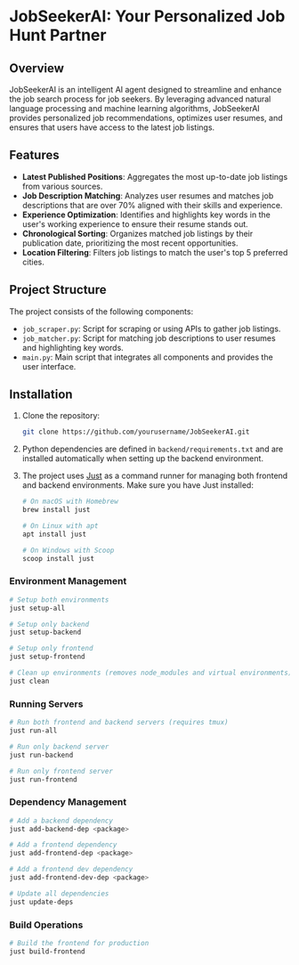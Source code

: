 # JobSeekerAI: Your Personalized Job Hunt Partner

## Overview
JobSeekerAI is an intelligent AI agent designed to streamline and enhance the job search process for job seekers. By leveraging advanced natural language processing and machine learning algorithms, JobSeekerAI provides personalized job recommendations, optimizes user resumes, and ensures that users have access to the latest job listings.

## Features
- **Latest Published Positions**: Aggregates the most up-to-date job listings from various sources.
- **Job Description Matching**: Analyzes user resumes and matches job descriptions that are over 70% aligned with their skills and experience.
- **Experience Optimization**: Identifies and highlights key words in the user's working experience to ensure their resume stands out.
- **Chronological Sorting**: Organizes matched job listings by their publication date, prioritizing the most recent opportunities.
- **Location Filtering**: Filters job listings to match the user's top 5 preferred cities.

## Project Structure
The project consists of the following components:
- `job_scraper.py`: Script for scraping or using APIs to gather job listings.
- `job_matcher.py`: Script for matching job descriptions to user resumes and highlighting key words.
- `main.py`: Main script that integrates all components and provides the user interface.

## Installation
1. Clone the repository:
   ```sh
   git clone https://github.com/yourusername/JobSeekerAI.git
   ```

2. Python dependencies are defined in `backend/requirements.txt` and are installed automatically when setting up the backend environment.

3. The project uses [Just](https://github.com/casey/just) as a command runner for managing both frontend and backend environments. Make sure you have Just installed:
   ```sh
   # On macOS with Homebrew
   brew install just
   
   # On Linux with apt
   apt install just
   
   # On Windows with Scoop
   scoop install just
   ```

### Environment Management
```sh
# Setup both environments
just setup-all

# Setup only backend
just setup-backend

# Setup only frontend
just setup-frontend

# Clean up environments (removes node_modules and virtual environments)
just clean
```

### Running Servers
```sh
# Run both frontend and backend servers (requires tmux)
just run-all

# Run only backend server
just run-backend

# Run only frontend server
just run-frontend
```

### Dependency Management
```sh
# Add a backend dependency
just add-backend-dep <package>

# Add a frontend dependency
just add-frontend-dep <package>

# Add a frontend dev dependency
just add-frontend-dev-dep <package>

# Update all dependencies
just update-deps
```

### Build Operations
```sh
# Build the frontend for production
just build-frontend
```
